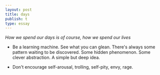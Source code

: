 ```yaml
---
layout: post
title: days
publish: t
type: essay
---
```


_How we spend our days is of course, how we spend our lives_

- Be a learning machine.
See what you can glean.
There's always some pattern waiting to be discovered.
Some hidden phenomenon.
Some clever abstraction.
A simple but deep idea.

- Don't encourage self-arousal, trolling, self-pity, envy, rage.